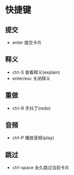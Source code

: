 # 快捷键
## 提交
- enter     提交卡片
## 释义
- ctrl-S        查看释义(explain)
- enter/esc     关闭释义
## 重做 
- ctrl-R    手抖了(redo)
## 音频
- ctrl-P    播放音频(play)
## 跳过
- ctrl-space    永久跳过当前卡片